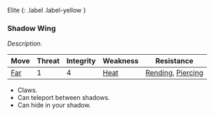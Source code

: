 Elite
{: .label .label-yellow }
### Shadow Wing
*Description.*

| Move                          | Threat | Integrity | Weakness                      | Resistance                                                                    |
| ----------------------------- | ------ | --------- | ----------------------------- | ----------------------------------------------------------------------------- |
| [Far](Game/Core/Movement#Far) | 1      | 4         | [Heat](Game/Core/Injury#Heat) | [Rending](Game/Core/Injury#Rending), [Piercing](Game/Core/Injury#Piercing) |

* Claws.
* Can teleport between shadows.
* Can hide in your shadow.

